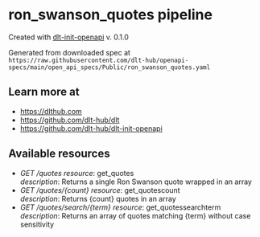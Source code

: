 # ron_swanson_quotes pipeline

Created with [dlt-init-openapi](https://github.com/dlt-hub/dlt-init-openapi) v. 0.1.0

Generated from downloaded spec at `https://raw.githubusercontent.com/dlt-hub/openapi-specs/main/open_api_specs/Public/ron_swanson_quotes.yaml`
## Learn more at

* https://dlthub.com
* https://github.com/dlt-hub/dlt
* https://github.com/dlt-hub/dlt-init-openapi


## Available resources
* _GET /quotes_ 
  *resource*: get_quotes  
  *description*: Returns a single Ron Swanson quote wrapped in an array
* _GET /quotes/{count}_ 
  *resource*: get_quotescount  
  *description*: Returns {count} quotes in an array
* _GET /quotes/search/{term}_ 
  *resource*: get_quotessearchterm  
  *description*: Returns an array of quotes matching {term} without case sensitivity
